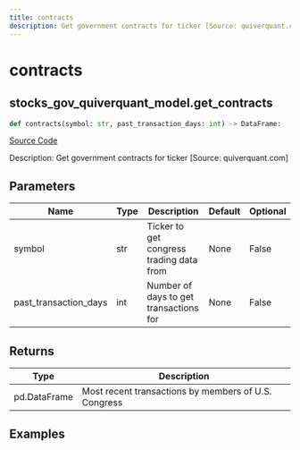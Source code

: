```yaml
---
title: contracts
description: Get government contracts for ticker [Source: quiverquant.com]
---
```

# contracts

## stocks_gov_quiverquant_model.get_contracts

```python
def contracts(symbol: str, past_transaction_days: int) -> DataFrame:
```
[Source Code](https://github.com/OpenBB-finance/OpenBBTerminal/tree/main/openbb_terminal/stocks/government/quiverquant_model.py#L102)

Description: Get government contracts for ticker [Source: quiverquant.com]

## Parameters

| Name | Type | Description | Default | Optional |
| ---- | ---- | ----------- | ------- | -------- |
| symbol | str | Ticker to get congress trading data from | None | False |
| past_transaction_days | int | Number of days to get transactions for | None | False |

## Returns

| Type | Description |
| ---- | ----------- |
| pd.DataFrame | Most recent transactions by members of U.S. Congress |

## Examples

